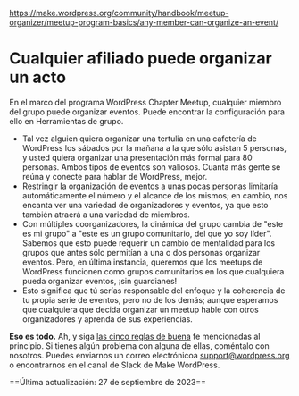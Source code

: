 https://make.wordpress.org/community/handbook/meetup-organizer/meetup-program-basics/any-member-can-organize-an-event/

# Cualquier afiliado puede organizar un acto

En el marco del programa WordPress Chapter Meetup, cualquier miembro del grupo puede organizar eventos. Puede encontrar la configuración para ello en Herramientas de grupo.

- Tal vez alguien quiera organizar una tertulia en una cafetería de WordPress los sábados por la mañana a la que sólo asistan 5 personas, y usted quiera organizar una presentación más formal para 80 personas. Ambos tipos de eventos son valiosos. Cuanta más gente se reúna y conecte para hablar de WordPress, mejor.
- Restringir la organización de eventos a unas pocas personas limitaría automáticamente el número y el alcance de los mismos; en cambio, nos encanta ver una variedad de organizadores y eventos, ya que esto también atraerá a una variedad de miembros.
- Con múltiples coorganizadores, la dinámica del grupo cambia de "este es mi grupo" a "este es un grupo comunitario, del que yo soy líder". Sabemos que esto puede requerir un cambio de mentalidad para los grupos que antes sólo permitían a una o dos personas organizar eventos. Pero, en última instancia, queremos que los meetups de WordPress funcionen como grupos comunitarios en los que cualquiera pueda organizar eventos, ¡sin guardianes!
- Esto significa que tú serías responsable del enfoque y la coherencia de tu propia serie de eventos, pero no de los demás; aunque esperamos que cualquiera que decida organizar un meetup hable con otros organizadores y aprenda de sus experiencias.

**Eso es todo.** Ah, y siga [las cinco reglas de buena](https://make.wordpress.org/community/handbook/meetup-organizer/meetup-program-basics/any-member-can-organize-an-event/#five-good-faith-rules) fe mencionadas al principio. Si tienes algún problema con alguna de ellas, coméntalo con nosotros. Puedes enviarnos un correo electrónicoa support@wordpress.org o encontrarnos en el canal de Slack de Make WordPress.

==Última actualización: 27 de septiembre de 2023==
